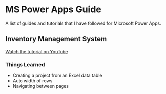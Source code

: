 # MS Power Apps Guide

A list of guides and tutorials that I have followed for Microsoft Power Apps.

## Inventory Management System

[Watch the tutorial on YouTube](https://www.youtube.com/watch?v=-En6Q3i08Wc&t=2s)

### Things Learned
- Creating a project from an Excel data table
- Auto width of rows
- Navigating between pages

